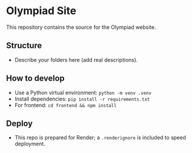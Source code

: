 # Olympiad Site

This repository contains the source for the Olympiad website.

## Structure

- Describe your folders here (add real descriptions).

## How to develop

- Use a Python virtual environment: `python -m venv .venv`
- Install dependencies: `pip install -r requirements.txt`
- For frontend: `cd frontend && npm install`

## Deploy

- This repo is prepared for Render; a `.renderignore` is included to speed deployment.
